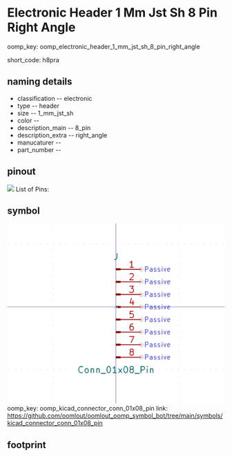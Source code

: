 # Electronic Header 1 Mm Jst Sh 8 Pin Right Angle
oomp_key: oomp_electronic_header_1_mm_jst_sh_8_pin_right_angle  

short_code: h8pra
## naming details
* classification -- electronic
* type -- header
* size -- 1_mm_jst_sh
* color -- 
* description_main -- 8_pin
* description_extra -- right_angle
* manucaturer -- 
* part_number -- 
## pinout
![](working_pinout_600.png)
List of Pins:

## symbol

![](symbol/0/working/working_600.png)
oomp_key: oomp_kicad_connector_conn_01x08_pin
link: https://github.com/oomlout/oomlout_oomp_symbol_bot/tree/main/symbols/kicad_connector_conn_01x08_pin


## footprint
